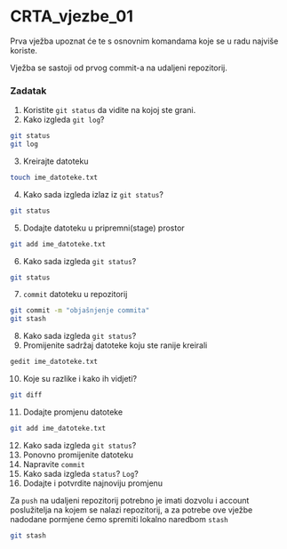 # CRTA_vjezbe_01

Prva vježba upoznat će te s osnovnim komandama koje se u radu najviše koriste.

Vježba se sastoji od prvog commit-a na udaljeni repozitorij. 

### Zadatak

1. Koristite `git status` da vidite na kojoj ste grani.
2. Kako izgleda `git log`?
```sh
git status
git log
```
3. Kreirajte datoteku
```sh
touch ime_datoteke.txt
```
4. Kako sada izgleda izlaz iz `git status`?
```sh
git status
```
5. Dodajte datoteku u pripremni(stage) prostor
```sh
git add ime_datoteke.txt
```
6. Kako sada izgleda `git status`?
```sh
git status
```
7. `commit` datoteku u repozitorij 
```sh
git commit -m "objašnjenje commita"
git stash
```
8. Kako sada izgleda `git status`?
9. Promijenite sadržaj datoteke koju ste ranije kreirali
```sh
gedit ime_datoteke.txt
```
10. Koje su razlike i kako ih vidjeti?
```sh
git diff
```
11. Dodajte promjenu datoteke
```sh
git add ime_datoteke.txt
```
12. Kako sada izgleda `git status`?
13. Ponovno promijenite datoteku
14. Napravite `commit` 
15. Kako sada izgleda `status`? `Log`?
16. Dodajte i potvrdite najnoviju promjenu


Za `push` na udaljeni repozitorij potrebno je imati dozvolu i account poslužitelja na kojem se nalazi repozitorij, a za potrebe ove vježbe nadodane pormjene ćemo spremiti lokalno naredbom `stash`
```sh
git stash
```
